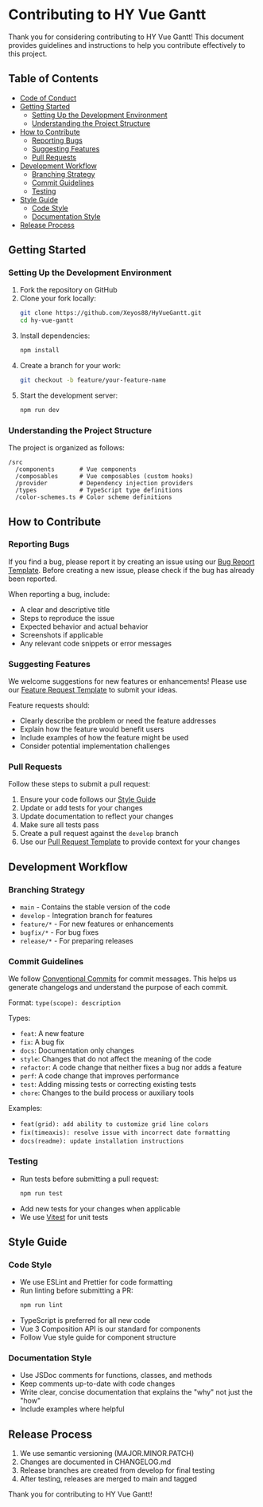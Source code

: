 # Contributing to HY Vue Gantt

Thank you for considering contributing to HY Vue Gantt! This document provides guidelines and instructions to help you contribute effectively to this project.

## Table of Contents

- [Code of Conduct](#code-of-conduct)
- [Getting Started](#getting-started)
  - [Setting Up the Development Environment](#setting-up-the-development-environment)
  - [Understanding the Project Structure](#understanding-the-project-structure)
- [How to Contribute](#how-to-contribute)
  - [Reporting Bugs](#reporting-bugs)
  - [Suggesting Features](#suggesting-features)
  - [Pull Requests](#pull-requests)
- [Development Workflow](#development-workflow)
  - [Branching Strategy](#branching-strategy)
  - [Commit Guidelines](#commit-guidelines)
  - [Testing](#testing)
- [Style Guide](#style-guide)
  - [Code Style](#code-style)
  - [Documentation Style](#documentation-style)
- [Release Process](#release-process)

## Getting Started

### Setting Up the Development Environment

1. Fork the repository on GitHub
2. Clone your fork locally:
   ```bash
   git clone https://github.com/Xeyos88/HyVueGantt.git
   cd hy-vue-gantt
   ```
3. Install dependencies:
   ```bash
   npm install
   ```
4. Create a branch for your work:
   ```bash
   git checkout -b feature/your-feature-name
   ```
5. Start the development server:
   ```bash
   npm run dev
   ```

### Understanding the Project Structure

The project is organized as follows:

```
/src
  /components       # Vue components
  /composables      # Vue composables (custom hooks)
  /provider         # Dependency injection providers
  /types            # TypeScript type definitions
  /color-schemes.ts # Color scheme definitions
```

## How to Contribute

### Reporting Bugs

If you find a bug, please report it by creating an issue using our [Bug Report Template](.github/ISSUE_TEMPLATE/bug_report.md). Before creating a new issue, please check if the bug has already been reported.

When reporting a bug, include:

- A clear and descriptive title
- Steps to reproduce the issue
- Expected behavior and actual behavior
- Screenshots if applicable
- Any relevant code snippets or error messages

### Suggesting Features

We welcome suggestions for new features or enhancements! Please use our [Feature Request Template](.github/ISSUE_TEMPLATE/feature_request.md) to submit your ideas.

Feature requests should:

- Clearly describe the problem or need the feature addresses
- Explain how the feature would benefit users
- Include examples of how the feature might be used
- Consider potential implementation challenges

### Pull Requests

Follow these steps to submit a pull request:

1. Ensure your code follows our [Style Guide](#style-guide)
2. Update or add tests for your changes
3. Update documentation to reflect your changes
4. Make sure all tests pass
5. Create a pull request against the `develop` branch
6. Use our [Pull Request Template](.github/PULL_REQUEST_TEMPLATE.md) to provide context for your changes

## Development Workflow

### Branching Strategy

- `main` - Contains the stable version of the code
- `develop` - Integration branch for features
- `feature/*` - For new features or enhancements
- `bugfix/*` - For bug fixes
- `release/*` - For preparing releases

### Commit Guidelines

We follow [Conventional Commits](https://www.conventionalcommits.org/) for commit messages. This helps us generate changelogs and understand the purpose of each commit.

Format: `type(scope): description`

Types:

- `feat`: A new feature
- `fix`: A bug fix
- `docs`: Documentation only changes
- `style`: Changes that do not affect the meaning of the code
- `refactor`: A code change that neither fixes a bug nor adds a feature
- `perf`: A code change that improves performance
- `test`: Adding missing tests or correcting existing tests
- `chore`: Changes to the build process or auxiliary tools

Examples:

- `feat(grid): add ability to customize grid line colors`
- `fix(timeaxis): resolve issue with incorrect date formatting`
- `docs(readme): update installation instructions`

### Testing

- Run tests before submitting a pull request:
  ```bash
  npm run test
  ```
- Add new tests for your changes when applicable
- We use [Vitest](https://vitest.dev/) for unit tests

## Style Guide

### Code Style

- We use ESLint and Prettier for code formatting
- Run linting before submitting a PR:
  ```bash
  npm run lint
  ```
- TypeScript is preferred for all new code
- Vue 3 Composition API is our standard for components
- Follow Vue style guide for component structure

### Documentation Style

- Use JSDoc comments for functions, classes, and methods
- Keep comments up-to-date with code changes
- Write clear, concise documentation that explains the "why" not just the "how"
- Include examples where helpful

## Release Process

1. We use semantic versioning (MAJOR.MINOR.PATCH)
2. Changes are documented in CHANGELOG.md
3. Release branches are created from develop for final testing
4. After testing, releases are merged to main and tagged

Thank you for contributing to HY Vue Gantt!

